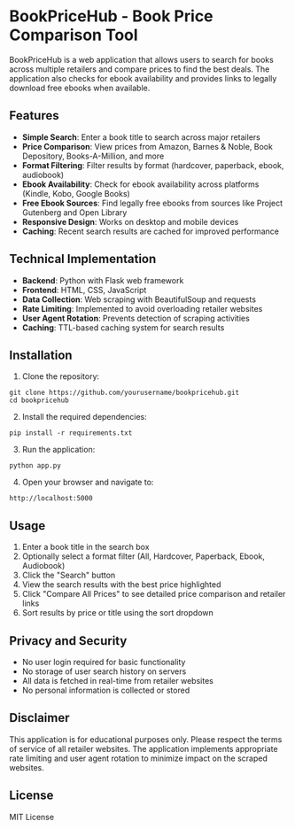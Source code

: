 # BookPriceHub - Book Price Comparison Tool

BookPriceHub is a web application that allows users to search for books across multiple retailers and compare prices to find the best deals. The application also checks for ebook availability and provides links to legally download free ebooks when available.

## Features

- **Simple Search**: Enter a book title to search across major retailers
- **Price Comparison**: View prices from Amazon, Barnes & Noble, Book Depository, Books-A-Million, and more
- **Format Filtering**: Filter results by format (hardcover, paperback, ebook, audiobook)
- **Ebook Availability**: Check for ebook availability across platforms (Kindle, Kobo, Google Books)
- **Free Ebook Sources**: Find legally free ebooks from sources like Project Gutenberg and Open Library
- **Responsive Design**: Works on desktop and mobile devices
- **Caching**: Recent search results are cached for improved performance

## Technical Implementation

- **Backend**: Python with Flask web framework
- **Frontend**: HTML, CSS, JavaScript
- **Data Collection**: Web scraping with BeautifulSoup and requests
- **Rate Limiting**: Implemented to avoid overloading retailer websites
- **User Agent Rotation**: Prevents detection of scraping activities
- **Caching**: TTL-based caching system for search results

## Installation

1. Clone the repository:
```
git clone https://github.com/yourusername/bookpricehub.git
cd bookpricehub
```

2. Install the required dependencies:
```
pip install -r requirements.txt
```

3. Run the application:
```
python app.py
```

4. Open your browser and navigate to:
```
http://localhost:5000
```

## Usage

1. Enter a book title in the search box
2. Optionally select a format filter (All, Hardcover, Paperback, Ebook, Audiobook)
3. Click the "Search" button
4. View the search results with the best price highlighted
5. Click "Compare All Prices" to see detailed price comparison and retailer links
6. Sort results by price or title using the sort dropdown

## Privacy and Security

- No user login required for basic functionality
- No storage of user search history on servers
- All data is fetched in real-time from retailer websites
- No personal information is collected or stored

## Disclaimer

This application is for educational purposes only. Please respect the terms of service of all retailer websites. The application implements appropriate rate limiting and user agent rotation to minimize impact on the scraped websites.

## License

MIT License
